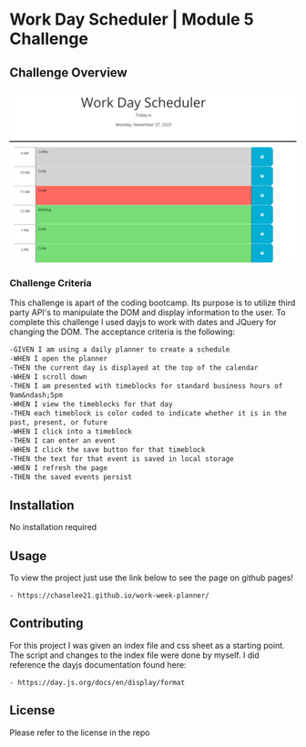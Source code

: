 # Work Day Scheduler | Module 5 Challenge

## Challenge Overview

![Screenshot of the scheduler](Assets/images/planner-screenshot.png)

### Challenge Criteria
This challenge is apart of the coding bootcamp. Its purpose is to utilize third party API's to manipulate the DOM and display information to the user. To complete this challenge I used dayjs to work with dates and JQuery for changing the DOM. The acceptance criteria is the following:

    -GIVEN I am using a daily planner to create a schedule
    -WHEN I open the planner
    -THEN the current day is displayed at the top of the calendar
    -WHEN I scroll down
    -THEN I am presented with timeblocks for standard business hours of 9am&ndash;5pm
    -WHEN I view the timeblocks for that day
    -THEN each timeblock is color coded to indicate whether it is in the past, present, or future
    -WHEN I click into a timeblock
    -THEN I can enter an event
    -WHEN I click the save button for that timeblock
    -THEN the text for that event is saved in local storage
    -WHEN I refresh the page
    -THEN the saved events persist


## Installation
No installation required

## Usage
To view the project just use the link below to see the page on github pages!

    - https://chaselee21.github.io/work-week-planner/

## Contributing
For this project I was given an index file and css sheet as a starting point. The script and changes to the index file were done by myself. I did reference the dayjs documentation found here:

    - https://day.js.org/docs/en/display/format

## License

Please refer to the license in the repo
